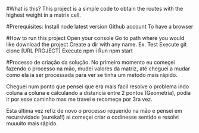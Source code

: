 #What is this?
This project is a simple code to obtain the routes with the highest weight in a matrix cell.

#Prerequisites: 
 Install node latest version
 Github account
 To have a browser

#How to run this project
 Open your console
 Go to path where you would like download the project
 Create a dir with any name. Ex. Test
 Execute git clone [URL PROJECT]
 Execute npm i
 Run npm start


#Processo de criação da solução.
No primeiro momento eu começei fazendo o processo na mão, mudei valores da matriz, até cheguei a mudar como ela ia ser processada para ver se tinha um metodo mais rápido.

Cheguei num ponto que pensei que era mais facil resolve o problema indo coluna a coluna e calculando a distancia entre 2 pontos (Geometria), podia ir por esse caminho mas me travei e recomeçe por 3ra vez.

Esta última vez refiz de novo o processo requerido na mão e pensei em recursividade  (eureka!!) ai começei criar o codinesse sentido e resolvi muuuito mais rápido. 